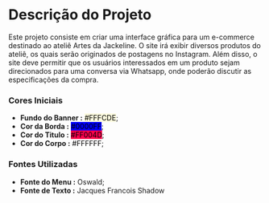 # Descrição do Projeto

Este projeto consiste em criar uma interface gráfica para um e-commerce destinado ao ateliê Artes da Jackeline. O site irá exibir diversos produtos do ateliê, os quais serão originados de postagens no Instagram. Além disso, o site deve permitir que os usuários interessados em um produto sejam direcionados para uma conversa via Whatsapp, onde poderão discutir as especificações da compra.

### **Cores Iniciais**
  - **Fundo do Banner :** <span style="background-color:#FFFCDE; color:black">#FFFCDE</span>;
  - **Cor da Borda :** <span style="background-color:#0000FF; color:black">#0000FF</span>;
  - **Cor do Titulo :** <span style="background-color:#FF004D; color:black">#FF004D</span>;
  - **Cor do Corpo :** <span style="background-color:#FFFFFF; color:black">#FFFFFF</span>;

### **Fontes Utilizadas**
  - **Fonte do Menu :** Oswald;
  - **Fonte de Texto :** Jacques  Francois Shadow
